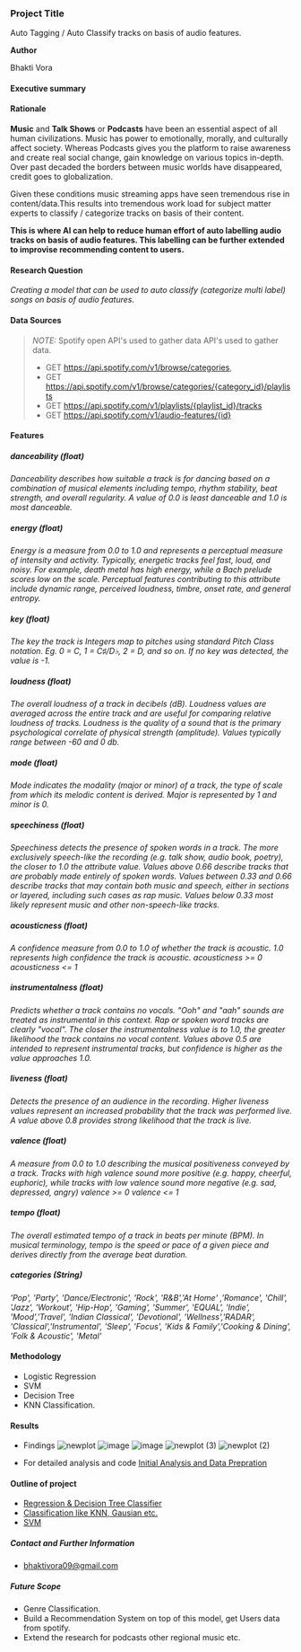 ### Project Title
Auto Tagging / Auto Classify tracks on basis of audio features.

**Author**

  Bhakti Vora

#### Executive summary

#### Rationale

**Music** and **Talk Shows** or **Podcasts** have been an essential aspect of all human civilizations.
Music has power to emotionally, morally, and culturally affect society.
Whereas Podcasts gives you the platform to raise awareness and create real social change, gain knowledge on various topics in-depth.
Over past decaded the borders between music worlds have disappeared, credit goes to globalization.

Given these conditions music streaming apps have seen tremendous rise in content/data.This results into tremendous work load for subject matter experts to classify / categorize tracks on basis of their content.

**This is where AI can help to reduce human effort of auto labelling audio tracks on basis of audio features. This labelling can be further extended to improvise recommending content to users.**

#### Research Question
*Creating a model that can be used to auto classify (categorize multi label) songs on basis of audio features.*

#### Data Sources
> *_NOTE:_*  Spotify open API's used to gather data
> API's used to gather data.
> - GET https://api.spotify.com/v1/browse/categories,
> - GET https://api.spotify.com/v1/browse/categories/{category_id}/playlists
> - GET https://api.spotify.com/v1/playlists/{playlist_id}/tracks
> - GET https://api.spotify.com/v1/audio-features/{id}
#### Features
##### danceability _(float)_
_Danceability describes how suitable a track is for dancing based on a combination of musical elements including tempo, rhythm stability, beat strength, and overall regularity. A value of 0.0 is least danceable and 1.0 is most danceable._

##### energy _(float)_
_Energy is a measure from 0.0 to 1.0 and represents a perceptual measure of intensity and activity. Typically, energetic tracks feel fast, loud, and noisy. For example, death metal has high energy, while a Bach prelude scores low on the scale. Perceptual features contributing to this attribute include dynamic range, perceived loudness, timbre, onset rate, and general entropy._

##### key _(float)_
_The key the track is Integers map to pitches using standard Pitch Class notation. Eg. 0 = C, 1 = C♯/D♭, 2 = D, and so on. If no key was detected, the value is -1._

##### loudness _(float)_
_The overall loudness of a track in decibels (dB). Loudness values are averaged across the entire track and are useful for comparing relative loudness of tracks. Loudness is the quality of a sound that is the primary psychological correlate of physical strength (amplitude). Values typically range between -60 and 0 db._

##### mode _(float)_
_Mode indicates the modality (major or minor) of a track, the type of scale from which its melodic content is derived. Major is represented by 1 and minor is 0._

##### speechiness _(float)_
_Speechiness detects the presence of spoken words in a track. The more exclusively speech-like the recording (e.g. talk show, audio book, poetry), the closer to 1.0 the attribute value. Values above 0.66 describe tracks that are probably made entirely of spoken words. Values between 0.33 and 0.66 describe tracks that may contain both music and speech, either in sections or layered, including such cases as rap music. Values below 0.33 most likely represent music and other non-speech-like tracks._

##### acousticness _(float)_
_A confidence measure from 0.0 to 1.0 of whether the track is acoustic. 1.0 represents high confidence the track is acoustic. acousticness >= 0 acousticness <= 1_

##### instrumentalness _(float)_
_Predicts whether a track contains no vocals. "Ooh" and "aah" sounds are treated as instrumental in this context. Rap or spoken word tracks are clearly "vocal". The closer the instrumentalness value is to 1.0, the greater likelihood the track contains no vocal content. Values above 0.5 are intended to represent instrumental tracks, but confidence is higher as the value approaches 1.0._

##### liveness _(float)_
_Detects the presence of an audience in the recording. Higher liveness values represent an increased probability that the track was performed live. A value above 0.8 provides strong likelihood that the track is live._

##### valence _(float)_
_A measure from 0.0 to 1.0 describing the musical positiveness conveyed by a track. Tracks with high valence sound more positive (e.g. happy, cheerful, euphoric), while tracks with low valence sound more negative (e.g. sad, depressed, angry) valence >= 0 valence <= 1_

##### tempo _(float)_
_The overall estimated tempo of a track in beats per minute (BPM). In musical terminology, tempo is the speed or pace of a given piece and derives directly from the average beat duration._

##### categories _(String)_
_'Pop', 'Party', 'Dance/Electronic', 'Rock', 'R&B','At Home' ,'Romance', 'Chill', 'Jazz', 'Workout', 'Hip-Hop', 'Gaming', 'Summer', 'EQUAL', 'Indie', 'Mood','Travel', 'Indian Classical', 'Devotional', 'Wellness','RADAR', 'Classical','Instrumental',  'Sleep', 'Focus', 'Kids & Family','Cooking & Dining', 'Folk & Acoustic', 'Metal'_

#### Methodology
 - Logistic Regression
 - SVM
 - Decision Tree
 - KNN Classification.

#### Results
 - Findings 
   ![newplot](https://user-images.githubusercontent.com/56788415/228142679-c770ce87-98c2-4552-9859-6e5bd1308100.png)
   ![image](https://user-images.githubusercontent.com/56788415/228142716-7048d0d3-1b5b-454c-ab87-dd9120c1d8c3.png)
   ![image](https://user-images.githubusercontent.com/56788415/228142760-117f3f86-a25c-4871-b912-2fac9e622477.png)
   ![newplot (3)](https://user-images.githubusercontent.com/56788415/228143242-670e57d9-5af3-4312-9077-c204cdb0c4a8.png)
   ![newplot (2)](https://user-images.githubusercontent.com/56788415/228142928-9ac010b5-97b3-4fb4-ba60-1d36c2ae58e6.png)
   
 - For detailed analysis and code [Initial Analysis and Data Prepration](https://github.com/bhaktivora9/BH-PCMLAI-Capstone/blob/master/notebooks/initialAnalysis.ipynb)


#### Outline of project

- [Regression & Decision Tree Classifier](https://github.com/bhaktivora9/BH-PCMLAI-Capstone/blob/master/notebooks/Regression_and_Decision_Tree_Classifier.ipynb)
- [Classification like KNN, Gausian etc.](https://github.com/bhaktivora9/BH-PCMLAI-Capstone/blob/master/notebooks/Classification.ipynb)
- [SVM](https://github.com/bhaktivora9/BH-PCMLAI-Capstone/blob/master/notebooks/SVM.ipynb)


##### Contact and Further Information
 - bhaktivora09@gmail.com
##### Future Scope 
 - Genre Classification.
 - Build a Recommendation System on top of this model, get Users data from spotify.
 - Extend the research for podcasts other regional music etc.
